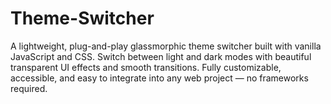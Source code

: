 # Theme-Switcher
A lightweight, plug-and-play glassmorphic theme switcher built with vanilla JavaScript and CSS. Switch between light and dark modes with beautiful transparent UI effects and smooth transitions. Fully customizable, accessible, and easy to integrate into any web project — no frameworks required.
